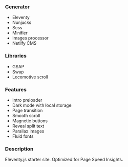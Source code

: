 ### Generator

- Eleventy
- Nunjucks
- Scss
- Minifier
- Images processor
- Netlify CMS

### Libraries

- GSAP
- Swup
- Locomotive scroll

### Features

- Intro preloader 
- Dark mode with local storage
- Page transition
- Smooth scroll
- Magnetic buttons
- Reveal split text
- Parallax images
- Fluid fonts

### Description

Eleventy.js starter site. Optimized for Page Speed Insights.
